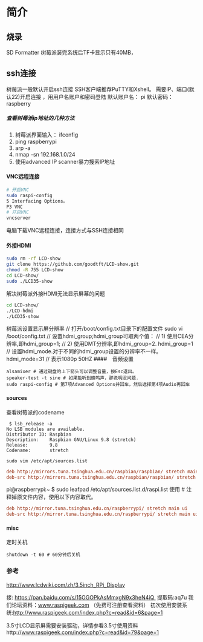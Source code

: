 # 简介
## 烧录
SD Formatter
树莓派装完系统后TF卡显示只有40MB，
## ssh连接

树莓派一般默认开启ssh连接
SSH客户端推荐PuTTY和Xshell。
需要IP、端口(默认22)开启连接 ，用用户名账户和密码登陆
默认账户名： pi
默认密码：raspberry

##### 查看树莓派ip地址的几种方法
1. 树莓派界面输入： ifconfig
2. ping raspberrypi
3. arp -a
4. nmap -sn 192.168.1.0/24
5. 使用advanced IP scanner暴力搜索IP地址

#### VNC远程连接
``` bash
# 开启VNC
sudo raspi-config
5 Interfacing Options。
P3 VNC
# 开启VNC
vncserver
```

电脑下载VNC远程连接，连接方式与SSH连接相同
#### 外接HDMI
``` bash
sudo rm -rf LCD-show
git clone https://github.com/goodtft/LCD-show.git
chmod -R 755 LCD-show
cd LCD-show/
sudo ./LCD35-show
```
解决树莓派外接HDMI无法显示屏幕的问题

``` bash
cd LCD-show/
./LCD-hdmi
./LCD35-show
```

树莓派设置显示屏分辨率
// 打开/boot/config.txt目录下的配置文件
sudo vi /boot/config.txt
// 设置hdmi_group;hdmi_group可取两个值：
// 1) 使用CEA分辨率,即hdmi_group=1;
// 2) 使用DMT分辨率,即hdmi_group=2.
hdmi_group=1
// 设置hdmi_mode.对于不同的hdmi_group设置的分辨率不一样。
hdmi_mode=31		// 表示1080p 50HZ
####　音频设置
```
alsamixer # 通过键盘的上下箭头可以调整音量，按Esc退出。
speaker-test -t sine # 如果能听到蜂鸣声，那说明没问题.
sudo raspi-config # 第7项Advanced Options并回车，然后选择第4项Audio再回车
```

#### sources
查看树莓派的codename
```
 $ lsb_release -a
No LSB modules are available.
Distributor ID: Raspbian
Description:    Raspbian GNU/Linux 9.8 (stretch)
Release:        9.8
Codename:       stretch
```

`sudo vim /etc/apt/sources.list`

``` ini
deb http://mirrors.tuna.tsinghua.edu.cn/raspbian/raspbian/ stretch main contrib non-free rpi
deb-src http://mirrors.tuna.tsinghua.edu.cn/raspbian/raspbian/ stretch main contrib non-free rpi
```

pi@raspberrypi:~ $ sudo leafpad /etc/apt/sources.list.d/raspi.list
使用 # 注释掉原文件内容，使用以下内容取代。
``` ini
deb http://mirror.tuna.tsinghua.edu.cn/raspberrypi/ stretch main ui
deb-src http://mirror.tuna.tsinghua.edu.cn/raspberrypi/ stretch main ui
```
#### misc

定时关机
```
shutdown -t 60 # 60分钟后关机
```

### 参考
http://www.lcdwiki.com/zh/3.5inch_RPi_Display

接: https://pan.baidu.com/s/15OGOPkAsMmxgN9x3heN4iQ  提取码:aq7u
我们论坛资料：www.raspigeek.com （免费可注册查看资料）
初次使用安装系统:http://www.raspigeek.com/index.php?c=read&id=6&page=1


3.5寸LCD显示屏需要安装驱动，详情参看3.5寸使用资料http://www.raspigeek.com/index.php?c=read&id=79&page=1

